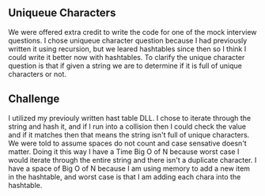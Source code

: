 ## Uniqueue Characters
We were offered extra credit to write the code for one of the mock interview questions. I chose uniqueue character question because I had previously written it using recursion, but we leared hashtables since then so I think I could write it better now with hashtables.
To clarify the unique character question is that if given a string we are to determine if it is full of unique characters or not.

## Challenge
I utilized my previouly written hast table DLL.
I chose to iterate through the string and hash it, and if I run into a collision then I could check the value and if it matches then that means the string isn't full of unique characters.
We were told to assume spaces do not count and case sensative doesn't matter.
Doing it this way I have a Time Big O of N because worst case I would iterate through the entire string and there isn't a duplicate character. I have a space of Big O of N because I am using memory to add a new item in the hashtable, and worst case is that I am adding each chara into the hashtable.

